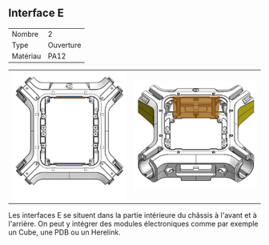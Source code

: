 ## Interface E

<table class="specification">
<tr>
        <td>Nombre</td><td>2</td>
    </tr><tr>
        <td>Type</td><td>Ouverture</td>
    </tr><tr>
        <td>Matériau</td><td>PA12</td>
    </tr>
</table>


<table class="interface">
    <tr>
        <td class="image"><img src="../../gitbook/images/INTERFACE/general/DESSUSINTERIEUR-INTE.png" ></td>
        <td class="image"><img src="../../gitbook/images/INTERFACE/general/ISOINTERIEUR-INTE.png" ></td>
    </tr>
</table>


Les interfaces E se situent dans la partie intérieure du châssis à l'avant et à l'arrière. On peut y intégrer des modules électroniques comme par exemple un Cube, une PDB ou un Herelink.